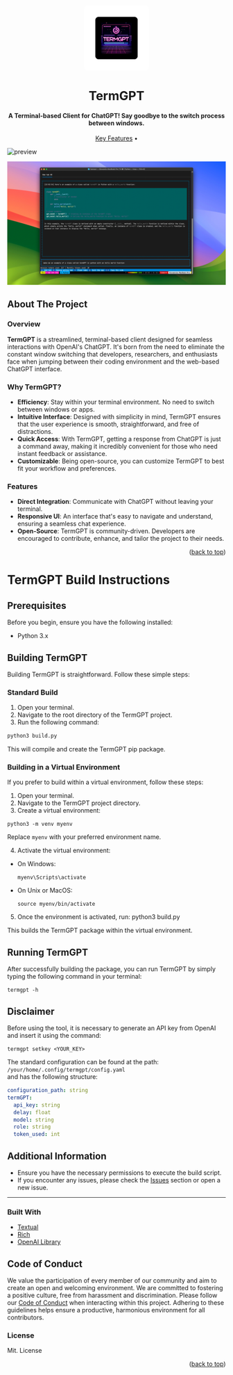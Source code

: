 <h1 align="center">
  <br>
  <a href=""><img src="./assets/logo_new.png" alt="TermGPT" width="150" style="border-radius: 8px;"></a>
  <br>
  <br />
  TermGPT
  <br>
</h1>

<h4 align="center">A Terminal-based Client for ChatGPT! Say goodbye to the switch process between windows.</h4>

<p align="center">
  <a href="#features">Key Features</a> •
</p>

![preview](./assets/preview.gif)

![screenshot](./assets/Hero.png)

<!-- ABOUT THE PROJECT -->

## About The Project

### Overview

**TermGPT** is a streamlined, terminal-based client designed for seamless interactions with OpenAI's ChatGPT. It's born from the need to eliminate the constant window switching that developers, researchers, and enthusiasts face when jumping between their coding environment and the web-based ChatGPT interface.

### Why TermGPT?

- **Efficiency**: Stay within your terminal environment. No need to switch between windows or apps.
- **Intuitive Interface**: Designed with simplicity in mind, TermGPT ensures that the user experience is smooth, straightforward, and free of distractions.
- **Quick Access**: With TermGPT, getting a response from ChatGPT is just a command away, making it incredibly convenient for those who need instant feedback or assistance.
- **Customizable**: Being open-source, you can customize TermGPT to best fit your workflow and preferences.

### Features

- **Direct Integration**: Communicate with ChatGPT without leaving your terminal.
- **Responsive UI**: An interface that's easy to navigate and understand, ensuring a seamless chat experience.
- **Open-Source**: TermGPT is community-driven. Developers are encouraged to contribute, enhance, and tailor the project to their needs.

<p align="right">(<a href="#readme-top">back to top</a>)</p>

# TermGPT Build Instructions

## Prerequisites

Before you begin, ensure you have the following installed:

- Python 3.x

## Building TermGPT

Building TermGPT is straightforward. Follow these simple steps:

### Standard Build

1. Open your terminal.
2. Navigate to the root directory of the TermGPT project.
3. Run the following command:

```bash
python3 build.py
```

This will compile and create the TermGPT pip package.

### Building in a Virtual Environment

If you prefer to build within a virtual environment, follow these steps:

1. Open your terminal.
2. Navigate to the TermGPT project directory.
3. Create a virtual environment:

```
python3 -m venv myenv
```

Replace `myenv` with your preferred environment name.

4. Activate the virtual environment:

- On Windows:
  ```
  myenv\Scripts\activate
  ```
- On Unix or MacOS:
  ```
  source myenv/bin/activate
  ```

5. Once the environment is activated, run:
   python3 build.py

This builds the TermGPT package within the virtual environment.

## Running TermGPT

After successfully building the package, you can run TermGPT by simply typing the following command in your terminal:

```
termgpt -h
```

## Disclaimer

Before using the tool, it is necessary to generate an API key from OpenAI and insert it using the command:

```
termgpt setkey <YOUR_KEY>
```

The standard configuration can be found at the path: \
`/your/home/.config/termgpt/config.yaml`\
 and has the following structure:

```yaml
configuration_path: string
termGPT:
  api_key: string
  delay: float
  model: string
  role: string
  token_used: int
```

## Additional Information

- Ensure you have the necessary permissions to execute the build script.
- If you encounter any issues, please check the [Issues](https://github.com/gdjohn4s/TermGPT/issues) section or open a new issue.

---

### Built With

- [Textual](https://textual.textualize.io/)
- [Rich](https://github.com/Textualize/rich)
- [OpenAI Library](https://github.com/openai/openai-python)

## Code of Conduct

We value the participation of every member of our community and aim to create an open and welcoming environment. We are committed to fostering a positive culture, free from harassment and discrimination. Please follow our [Code of Conduct](./CODE_OF_CONDUCT.md) when interacting within this project. Adhering to these guidelines helps ensure a productive, harmonious environment for all contributors.

### License

Mit. License

<p align="right">(<a href="#readme-top">back to top</a>)</p>
